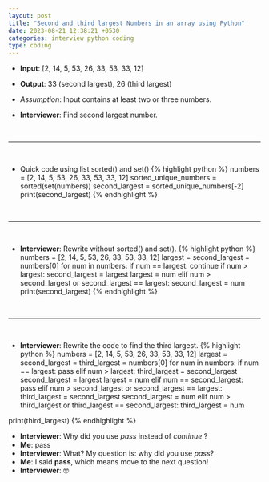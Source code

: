 ```yaml
---
layout: post
title: "Second and third largest Numbers in an array using Python"
date: 2023-08-21 12:38:21 +0530
categories: interview python coding
type: coding
---
```


- **Input**: [2, 14, 5, 53, 26, 33, 53, 33, 12]
- **Output**: 33 (second largest), 26 (third largest)
- *Assumption*: Input contains at least two or three numbers.

- **Interviewer**: Find second largest number.
<p>&nbsp;</p><hr/><p>&nbsp;</p>

- Quick code using list sorted() and set()
{% highlight python %}
numbers = [2, 14, 5, 53, 26, 33, 53, 33, 12]
sorted_unique_numbers = sorted(set(numbers))
second_largest = sorted_unique_numbers[-2]
print(second_largest)
{% endhighlight %}
<p>&nbsp;</p><hr/><p>&nbsp;</p>

- **Interviewer**: Rewrite without sorted() and set().
{% highlight python %}
numbers = [2, 14, 5, 53, 26, 33, 53, 33, 12]
largest = second_largest = numbers[0]
for num in numbers:
    if num == largest:
        continue
    if num > largest:
        second_largest = largest
        largest = num
    elif num > second_largest or second_largest == largest:
        second_largest = num
print(second_largest)
{% endhighlight %}
<p>&nbsp;</p><hr/><p>&nbsp;</p>

- **Interviewer**: Rewrite the code to find the third largest.
{% highlight python %}
numbers = [2, 14, 5, 53, 26, 33, 53, 33, 12]
largest = second_largest = third_largest = numbers[0]
for num in numbers:
    if num == largest:
        pass
    elif num > largest:
        third_largest = second_largest
        second_largest = largest
        largest = num
    elif num == second_largest:
        pass
    elif num > second_largest or second_largest == largest:
        third_largest = second_largest
        second_largest = num
    elif num > third_largest or third_largest == second_largest:
        third_largest = num

print(third_largest)
{% endhighlight %}

- **Interviewer**: Why did you use *pass* instead of *continue* ?
- **Me**: pass 
- **Interviewer**: What? My question is: why did you use *pass*?
- **Me**: I said **pass**, which means move to the next question!  
- **Interviewer**: 🤓